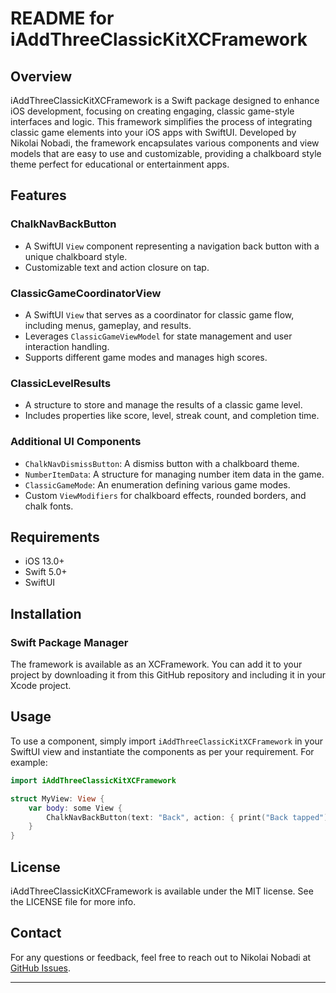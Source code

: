 
# README for iAddThreeClassicKitXCFramework

## Overview

iAddThreeClassicKitXCFramework is a Swift package designed to enhance iOS development, focusing on creating engaging, classic game-style interfaces and logic. This framework simplifies the process of integrating classic game elements into your iOS apps with SwiftUI. Developed by Nikolai Nobadi, the framework encapsulates various components and view models that are easy to use and customizable, providing a chalkboard style theme perfect for educational or entertainment apps.

## Features

### ChalkNavBackButton
- A SwiftUI `View` component representing a navigation back button with a unique chalkboard style.
- Customizable text and action closure on tap.

### ClassicGameCoordinatorView
- A SwiftUI `View` that serves as a coordinator for classic game flow, including menus, gameplay, and results.
- Leverages `ClassicGameViewModel` for state management and user interaction handling.
- Supports different game modes and manages high scores.

### ClassicLevelResults
- A structure to store and manage the results of a classic game level.
- Includes properties like score, level, streak count, and completion time.

### Additional UI Components
- `ChalkNavDismissButton`: A dismiss button with a chalkboard theme.
- `NumberItemData`: A structure for managing number item data in the game.
- `ClassicGameMode`: An enumeration defining various game modes.
- Custom `ViewModifiers` for chalkboard effects, rounded borders, and chalk fonts.

## Requirements
- iOS 13.0+
- Swift 5.0+
- SwiftUI

## Installation

### Swift Package Manager
The framework is available as an XCFramework. You can add it to your project by downloading it from this GitHub repository and including it in your Xcode project.


## Usage
To use a component, simply import `iAddThreeClassicKitXCFramework` in your SwiftUI view and instantiate the components as per your requirement. For example:

```swift
import iAddThreeClassicKitXCFramework

struct MyView: View {
    var body: some View {
        ChalkNavBackButton(text: "Back", action: { print("Back tapped") })
    }
}
```

## License
iAddThreeClassicKitXCFramework is available under the MIT license. See the LICENSE file for more info.

## Contact
For any questions or feedback, feel free to reach out to Nikolai Nobadi at [GitHub Issues](https://github.com/nikolainobadi/iAddThreeClassicKitXCFramework/issues).

---
